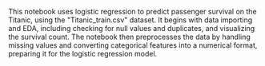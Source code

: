 This notebook uses logistic regression to predict passenger survival on the Titanic, using the "Titanic_train.csv" dataset. It begins with data importing and EDA, including checking for null values and duplicates, and visualizing the survival count. The notebook then preprocesses the data by handling missing values and converting categorical features into a numerical format, preparing it for the logistic regression model.
